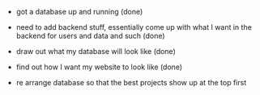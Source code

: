 - got a database up and running (done)
- need to add backend stuff, essentially come up with what I want in the backend for users and data and such (done)
- draw out what my database will look like (done)
- find out how I want my website to look like (done)





- re arrange database so that the best projects show up at the top first
